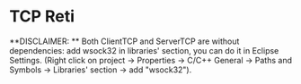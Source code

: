 # TCP Reti
 
**DISCLAIMER: **
Both ClientTCP and ServerTCP are without dependencies: add wsock32 in libraries' section, you can do it in Eclipse Settings. (Right click on project -> Properties -> C/C++ General -> Paths and Symbols -> Libraries' section -> add "wsock32").
